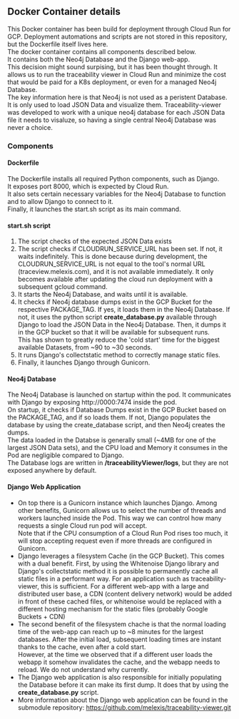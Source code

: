 
## Docker Container details
This Docker container has been build for deployment through Cloud Run for GCP. Deployment automations and scripts are not stored in this repository, but the Dockerfile itself lives here.\
The docker container contains all components described below.\
It contains both the Neo4j Database and the Django web-app.\
This decision might sound surpising, but it has been thought through. It allows us to run the traceability viewer in Cloud Run and minimize the cost that would be paid for a K8s deployment, or even for a managed Neo4j Database.\
The key information here is that Neo4j is not used as a peristent Database. It is only used to load JSON Data and visualize them. Traceability-viewer was developed to work with a unique neo4j database for each JSON Data file it needs to visaluze, so having a single central Neo4j Database was never a choice.

### Components

#### Dockerfile
The Dockerfile installs all required Python components, such as Django.\
It exposes port 8000, which is expected by Cloud Run.\
It also sets certain necessary variables for the Neo4j Database to function and to allow Django to connect to it.\
Finally, it launches the start.sh script as its main command.
#### start.sh script
1. The script checks of the expected JSON Data exists
2. The script checks if CLOUDRUN_SERVICE_URL has been set. If not, it waits indefinitely. This is done because during development, the CLOUDRUN_SERVICE_URL is not equal to the tool's normal URL (traceview.melexis.com), and it is not available immediately. It only becomes available after updating the cloud run deployment with a subsequent gcloud command.
3. It starts the Neo4j Database, and waits until it is available.
4. It checks if Neo4j database dumps exist in the GCP Bucket for the respective PACKAGE_TAG. If yes, it loads them in the Neo4j Database. If not, it uses the python script **create_database.py** available through Django to load the JSON Data in the Neo4j Database. Then, it dumps it in the GCP bucket so that it will be available for subsequent runs.\
This has shown to greatly reduce the 'cold start' time for the biggest available Datasets, from ~90 to ~30 seconds.
5. It runs Django's collectstatic method to correctly manage static files.
6. Finally, it launches Django through Gunicorn.

#### Neo4j Database
The Neo4j Database is launched on startup within the pod. It communicates with Django by exposing http://0000:7474 inside the pod.\
On startup, it checks if Database Dumps exist in the GCP Bucket based on the PACKAGE_TAG, and if so loads them. If not, Django populates the database by using the create_database script, and then Neo4j creates the dumps.\
The data loaded in the Databse is generally small (~4MB for one of the largest JSON Data sets), and the CPU load and Memory it consumes in the Pod are negligible compared to Django.\
The Database logs are written in **/traceabilityViewer/logs**, but they are not exposed anywhere by default.

#### Django Web Application
* On top there is a Gunicorn instance which launches Django. Among other benefits, Gunicorn allows us to select the number of threads and workers launched inside the Pod. This way we can control how many requests a single Cloud run pod will accept.\
Note that if the CPU consumption of a Cloud Run Pod rises too much, it will stop accepting request even if more threads are configured in Gunicorn.
* Django leverages a filesystem Cache (in the GCP Bucket). This comes with a dual benefit. First, by using the Whitenoise Django library and Django's collectstatic method it is possible to permanently cache all static files in a performant way. For an application such as traceability-viewer, this is sufficient. For a different web-app with a large and distributed user base, a CDN (content delivery network) would be added in front of these cached files, or whitenoise would be replaced with a different hosting mechanism for the static files (probably Google Buckets + CDN)
* The second benefit of the filesystem chache is that the normal loading time of the web-app can reach up to ~8 minutes for the largest databases. After the initial load, subsequent loading times are instant thanks to the cache, even after a cold start.\
However, at the time we observed that if a different user loads the webapp it somehow invalidates the cache, and the webapp needs to reload. We do not understand why currently.
* The Django web application is also responsible for initially populating the Database before it can make its first dump. It does that by using the **create_database.py** script.
* More information about the Django web application can be found in the submodule repository: https://github.com/melexis/traceability-viewer.git